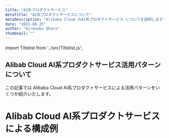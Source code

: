 ```yaml
---
title: "AI系プロダクトサービス"
metaTitle: "AI系プロダクトサービスについて"
metaDescription: "Alibaba Cloud のAI系プロダクトサービス についてを説明します"
date: "2021-08-25"
author: "Hironobu Ohara"
thumbnail: ""
---
```



import Titlelist from '../src/Titlelist.js';


<!-- 
query MyQuery {
  allMarkdownRemark(
    filter: {fileAbsolutePath: {regex: "/usecase-AI/"}}
    sort: {fields: fileAbsolutePath, order: ASC}
  ) {
    nodes {
      frontmatter {
        title
        metaTitle
        metaDescription
        date(formatString: "yyyy/MM/DD")
        author       
      }
      fileAbsolutePath
    }
  }
}
-->

## Alibab Cloud AI系プロダクトサービス活用パターンについて

この記事では Alibaba Cloud AI系プロダクトサービスによる活用パターンをいくつか紹介いたします。

# Alibab Cloud AI系プロダクトサービスによる構成例


<Titlelist 
    metaTitle="ImageSearchデモツールを構築"
    metaDescription="ImageSearchデモツールを作って見た"
    url="https://sbopsv.github.io/cloud-tech/usecase-AI/AI_001_imagesearch_demo"
    imageurl="https://raw.githubusercontent.com/sbopsv/cloud-tech/master/content/usecase-AI/AI_images_26006613460940500/20191105164727.png"
    date="2019/11/13"
    author="SBC engineer blog"
/>

<Titlelist 
    metaTitle="PAIでレコメンデーション Part1"
    metaDescription="PAIで商品をレコメンドする機械学習モデルを作ってみた"
    url="https://sbopsv.github.io/cloud-tech/usecase-AI/AI_002_PAI_recommendation_part1"
    imageurl="https://raw.githubusercontent.com/sbopsv/cloud-tech/master/content/usecase-AI/AI_images_26006613482349500/20191217140627.png"
    date="2019/12/26"
    author="SBC engineer blog"
/>

<Titlelist 
    metaTitle="PAIでレコメンデーション Part2"
    metaDescription="PAIで商品をレコメンドする機械学習モデルを作ってみた Part2"
    url="https://sbopsv.github.io/cloud-tech/usecase-AI/AI_003_PAI_recommendation_part2"
    imageurl="https://raw.githubusercontent.com/sbopsv/cloud-tech/master/content/usecase-AI/AI_images_26006613501915481/20200124170206.png"
    date="2020/02/05"
    author="SBC engineer blog"
/>



<Titlelist 
    metaTitle="LineBot画像検索サービスを構築"
    metaDescription="LineBot+ImageSearchで手軽にAlibabaクラウドの画像検索サービスを利用する"
    url="https://sbopsv.github.io/cloud-tech/usecase-AI/AI_004_LineBot_imagesearch_demo"
    imageurl="https://raw.githubusercontent.com/sbopsv/cloud-tech/master/content/usecase-AI/AI_images_26006613527341000/20200228151452.jpg"
    date="2020/03/05"
    author="SBC engineer blog"
/>


<Titlelist 
    metaTitle="画像・映像コンテンツを評価する"
    metaDescription="Content Moderationで画像・映像を評価してみました"
    url="https://sbopsv.github.io/cloud-tech/usecase-AI/AI_005_Content Moderation"
    imageurl="https://raw.githubusercontent.com/sbopsv/cloud-tech/master/content/usecase-AI/AI_images_26006613532222782/20200309111157.png"
    date="2020/03/09"
    author="SBC engineer blog"
/>


<Titlelist 
    metaTitle="NLPのビジュアルモデリング機能"
    metaDescription="機械学習：ニューラルネットワークのビジュアルモデリング機能を使ってみた"
    url="https://sbopsv.github.io/cloud-tech/usecase-AI/AI_006_NLP_visual_modelling"
    imageurl="https://raw.githubusercontent.com/sbopsv/cloud-tech/master/content/usecase-AI/AI_images_26006613533691300/20200311203710.png"
    date="2020/03/16"
    author="洪亜龍"
/>



<Titlelist 
    metaTitle="PAI-AutoLearningで画像分類"
    metaDescription="PAI-AutoLearningの紹介〜コードなし、機械学習知識不要の画像分類〜"
    url="https://sbopsv.github.io/cloud-tech/usecase-AI/AI_007_PAI_Image_Classification"
    imageurl="https://raw.githubusercontent.com/sbopsv/cloud-tech/master/content/usecase-AI/AI_images_26006613543288200/20200331213752.png"
    date="2020/03/31"
    author="洪亜龍"
/>


<Titlelist 
    metaTitle="曖昧さを分類するAIソリューション"
    metaDescription="「この微妙な違いって何？」を画像AIで解決！曖昧さを分類するAIソリューションはじめました (解説編)"
    url="https://sbopsv.github.io/cloud-tech/usecase-AI/AI_008_ai-vision-sol"
    imageurl="https://raw.githubusercontent.com/sbopsv/cloud-tech/master/content/usecase-AI/AI_images_26006613646656300/matrix.PNG"
    date="2020/11/02"
    author="SBC engineer blog"
/>

